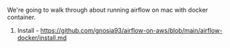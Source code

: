 We're going to walk through about running airflow on mac with docker container.

1. Install - https://github.com/gnosia93/airflow-on-aws/blob/main/airflow-docker/install.md
